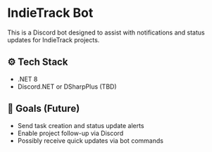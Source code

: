 # IndieTrack Bot

This is a Discord bot designed to assist with notifications and status updates for IndieTrack projects.

## ⚙️ Tech Stack

- .NET 8
- Discord.NET or DSharpPlus (TBD)

## 📌 Goals (Future)

- Send task creation and status update alerts
- Enable project follow-up via Discord
- Possibly receive quick updates via bot commands
